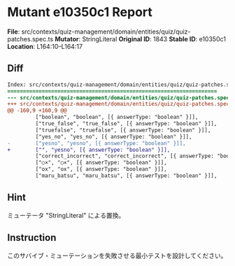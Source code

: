 # Mutant e10350c1 Report

**File**: src/contexts/quiz-management/domain/entities/quiz/quiz-patches.spec.ts
**Mutator**: StringLiteral
**Original ID**: 1843
**Stable ID**: e10350c1
**Location**: L164:10–L164:17

## Diff

```diff
Index: src/contexts/quiz-management/domain/entities/quiz/quiz-patches.spec.ts
===================================================================
--- src/contexts/quiz-management/domain/entities/quiz/quiz-patches.spec.ts	original
+++ src/contexts/quiz-management/domain/entities/quiz/quiz-patches.spec.ts	mutated #1843
@@ -160,9 +160,9 @@
         ["boolean", "boolean", [{ answerType: "boolean" }]],
         ["true_false", "true_false", [{ answerType: "boolean" }]],
         ["truefalse", "truefalse", [{ answerType: "boolean" }]],
         ["yes_no", "yes_no", [{ answerType: "boolean" }]],
-        ["yesno", "yesno", [{ answerType: "boolean" }]],
+        ["", "yesno", [{ answerType: "boolean" }]],
         ["correct_incorrect", "correct_incorrect", [{ answerType: "boolean" }]],
         ["○×", "○×", [{ answerType: "boolean" }]],
         ["ox", "ox", [{ answerType: "boolean" }]],
         ["maru_batsu", "maru_batsu", [{ answerType: "boolean" }]],
```

## Hint

ミューテータ "StringLiteral" による置換。

## Instruction

このサバイブ・ミューテーションを失敗させる最小テストを設計してください。
